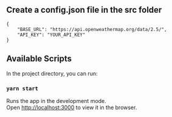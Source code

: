 ## Create a config.json file in the src folder

```
{
    "BASE_URL": "https://api.openweathermap.org/data/2.5/",
    "API_KEY": "YOUR_API_KEY"
}
```

## Available Scripts

In the project directory, you can run:

### `yarn start`

Runs the app in the development mode.\
Open [http://localhost:3000](http://localhost:3000) to view it in the browser.

